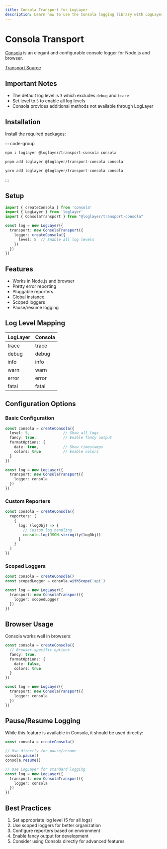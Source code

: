 ```yaml
---
title: Consola Transport for LogLayer
description: Learn how to use the Consola logging library with LogLayer
---
```


# Consola Transport

[Consola](https://github.com/unjs/consola) is an elegant and configurable console logger for Node.js and browser.

[Transport Source](https://github.com/loglayer/loglayer/tree/master/packages/transports/consola)

## Important Notes

- The default log level is `3` which excludes `debug` and `trace`
- Set level to `5` to enable all log levels
- Consola provides additional methods not available through LogLayer

## Installation

Install the required packages:

::: code-group

```sh [npm]
npm i loglayer @loglayer/transport-consola consola
```

```sh [pnpm]
pnpm add loglayer @loglayer/transport-consola consola
```

```sh [yarn]
yarn add loglayer @loglayer/transport-consola consola
```

:::

## Setup

```typescript
import { createConsola } from 'consola'
import { LogLayer } from 'loglayer'
import { ConsolaTransport } from "@loglayer/transport-consola"

const log = new LogLayer({
  transport: new ConsolaTransport({
    logger: createConsola({
      level: 5  // Enable all log levels
    })
  })
})
```

## Features

- Works in Node.js and browser
- Pretty error reporting
- Pluggable reporters
- Global instance
- Scoped loggers
- Pause/resume logging

## Log Level Mapping

| LogLayer | Consola |
|----------|---------|
| trace    | trace   |
| debug    | debug   |
| info     | info    |
| warn     | warn    |
| error    | error   |
| fatal    | fatal   |

## Configuration Options

### Basic Configuration

```typescript
const consola = createConsola({
  level: 5,               // Show all logs
  fancy: true,            // Enable fancy output
  formatOptions: {
    date: true,           // Show timestamps
    colors: true          // Enable colors
  }
})

const log = new LogLayer({
  transport: new ConsolaTransport({
    logger: consola
  })
})
```

### Custom Reporters

```typescript
const consola = createConsola({
  reporters: [
    {
      log: (logObj) => {
        // Custom log handling
        console.log(JSON.stringify(logObj))
      }
    }
  ]
})
```

### Scoped Loggers

```typescript
const consola = createConsola()
const scopedLogger = consola.withScope('api')

const log = new LogLayer({
  transport: new ConsolaTransport({
    logger: scopedLogger
  })
})
```

## Browser Usage

Consola works well in browsers:

```typescript
const consola = createConsola({
  // Browser-specific options
  fancy: true,
  formatOptions: {
    date: false,
    colors: true
  }
})

const log = new LogLayer({
  transport: new ConsolaTransport({
    logger: consola
  })
})
```

## Pause/Resume Logging

While this feature is available in Consola, it should be used directly:

```typescript
const consola = createConsola()

// Use directly for pause/resume
consola.pause()
consola.resume()

// Use LogLayer for standard logging
const log = new LogLayer({
  transport: new ConsolaTransport({
    logger: consola
  })
})
```

## Best Practices

1. Set appropriate log level (5 for all logs)
2. Use scoped loggers for better organization
3. Configure reporters based on environment
4. Enable fancy output for development
5. Consider using Consola directly for advanced features
``` 